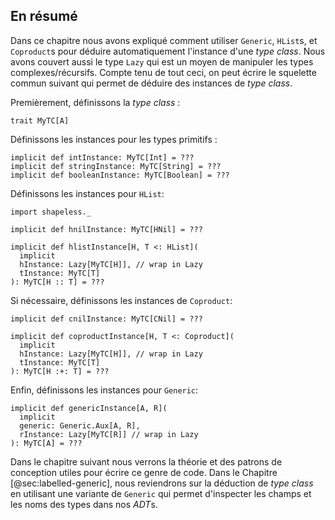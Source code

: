## En résumé
Dans ce chapitre nous avons expliqué comment utiliser
`Generic`, `HList`s, et `Coproduct`s
pour déduire automatiquement l'instance d'une *type class*.
Nous avons couvert aussi le type `Lazy`
qui est un moyen de manipuler les types complexes/récursifs.
Compte tenu de tout ceci,
on peut écrire le squelette commun suivant
qui permet de déduire des instances de *type class*.

Premièrement, définissons la *type class* :

```tut:book:silent
trait MyTC[A]
```

Définissons les instances pour les types primitifs :

```tut:book:silent
implicit def intInstance: MyTC[Int] = ???
implicit def stringInstance: MyTC[String] = ???
implicit def booleanInstance: MyTC[Boolean] = ???
```

Définissons les instances pour `HList`:

```tut:book:silent
import shapeless._

implicit def hnilInstance: MyTC[HNil] = ???

implicit def hlistInstance[H, T <: HList](
  implicit
  hInstance: Lazy[MyTC[H]], // wrap in Lazy
  tInstance: MyTC[T]
): MyTC[H :: T] = ???
```
Si nécessaire, définissons les instances de `Coproduct`:

```tut:book:silent
implicit def cnilInstance: MyTC[CNil] = ???

implicit def coproductInstance[H, T <: Coproduct](
  implicit
  hInstance: Lazy[MyTC[H]], // wrap in Lazy
  tInstance: MyTC[T]
): MyTC[H :+: T] = ???
```

Enfin, définissons les instances pour `Generic`:

```tut:book:silent
implicit def genericInstance[A, R](
  implicit
  generic: Generic.Aux[A, R],
  rInstance: Lazy[MyTC[R]] // wrap in Lazy
): MyTC[A] = ???
```

Dans le chapitre suivant nous verrons
la théorie et des patrons de conception utiles
pour écrire ce genre de code.
Dans le Chapitre [@sec:labelled-generic],
nous reviendrons sur la déduction de *type class*
en utilisant une variante de `Generic` qui
permet d'inspecter les champs et les noms des types
dans nos *ADT*s.
